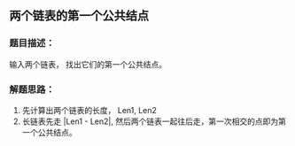 ## 两个链表的第一个公共结点

### 题目描述：
输入两个链表， 找出它们的第一个公共结点。 

### 解题思路：
1. 先计算出两个链表的长度， Len1, Len2
2. 长链表先走 |Len1 - Len2|, 然后两个链表一起往后走，第一次相交的点即为第一个公共结点。 
